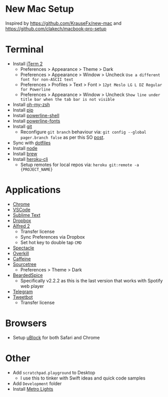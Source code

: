 # New Mac Setup

Inspired by https://github.com/KrauseFx/new-mac and https://github.com/clakech/macbook-pro-setup

# Terminal

- Install [iTerm 2](https://www.iterm2.com)
  - Preferences > Appearance > Theme > Dark
  - Preferences > Appearance > Window > Uncheck `Use a different font for non-ASCII text`
  - Preferences > Profiles > Text > Font > `12pt Meslo LG L DZ Regular for Powerline`
  - Preferences > Appearance > Window > Uncheck `Show line under title bar when the tab bar is not visible`
- Install [oh-my-zsh](https://github.com/robbyrussell/oh-my-zsh)
- Install [pip](https://pip.pypa.io/en/stable/installing/)
- Install [powerline-shell](https://github.com/b-ryan/powerline-shell)
- Install [powerline-fonts](https://github.com/powerline/fonts/)
- Install [git](https://git-scm.com/downloads)
  - Reconfigure `git branch` behaviour via: `git config --global pager.branch false` as per this SO [post](https://stackoverflow.com/a/48370253/1631577).
- Sync with [dotfiles](https://github.com/ajfigueroa/dotfiles)
- Install [node](https://nodejs.org/en/)
- Install [brew](http://brew.sh/)
- Install [heroku-cli](https://devcenter.heroku.com/articles/heroku-cli)
  - Setup remotes for local repos via: `heroku git:remote -a {PROJECT_NAME}`

# Applications

- [Chrome](https://www.google.com/chrome/)
- [VSCode](https://code.visualstudio.com)
- [Sublime Text](https://www.sublimetext.com)
- [Dropbox](https://www.dropbox.com/install)
- [Alfred 2](https://www.alfredapp.com/help/v2/)
  - Transfer license
  - Sync Preferences via Dropbox
  - Set hot key to double tap `CMD`
- [Spectacle](https://www.spectacleapp.com)
- [Overkill](https://krausefx.com/blog/introducing-overkill-dont-let-itunes-interrupt-your-workflow)
- [Caffeine](http://lightheadsw.com/caffeine/)
- [Sourcetree](https://www.sourcetreeapp.com)
  - Preferences > Theme > Dark
- [BeardedSpice](https://github.com/beardedspice/beardedspice/blob/distr/publish/releases/BeardedSpice-2.2.2.zip)
  - Specifically v2.2.2 as this is the last version that works with Spotify web player
- [Telegram](https://macos.telegram.org)
- [Tweetbot](https://tapbots.com/tweetbot/mac/)
  - Transfer license
  
# Browsers

- Setup [uBlock](https://www.ublock.org) for both Safari and Chrome
 
# Other

- Add `scratchpad.playground` to Desktop
  - I use this to tinker with Swift ideas and quick code samples
- Add `Development` folder 
- Install [Metro Lights](https://github.com/rnystrom/Metro-Lights)
